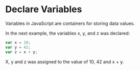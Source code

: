 # Declare Variables

Variables in JavaScript are containers for storing data values.

In the next example, the variables x, y, and z was declared:

```javascript
var x = 10;
var y = 42;
var z = x + y;
```

X, y and z was assigned to the value of 10, 42 and x + y.
